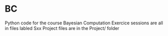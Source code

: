# BC
Python code for the course Bayesian Computation
Exercice sessions are all in files labled Sxx
Project files are in the Project/ folder 
